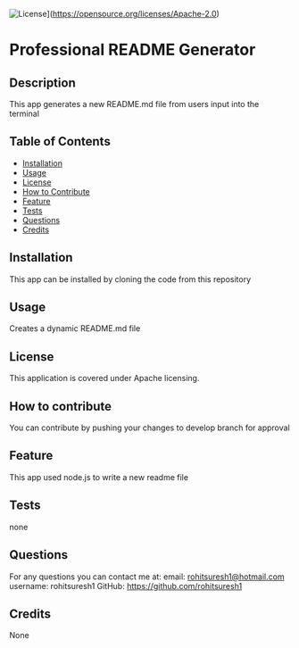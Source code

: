 
![License](https://img.shields.io/badge/License-Apache_2.0-blue.svg)](https://opensource.org/licenses/Apache-2.0)

# Professional README Generator
           
## Description
This app generates a new README.md file from users input into the terminal
 
## Table of Contents
- [Installation](#inst)
- [Usage](#usage)
- [License](#license)
- [How to Contribute](#contributing)
- [Feature](#feature)
- [Tests](#tests)
- [Questions](#questions)
- [Credits](#credits)

  
<a name="inst"></a>
## Installation
This app can be installed by cloning the code from this repository

<a name="usage"></a>
## Usage
Creates a dynamic README.md file
    
<a name="license"></a>
## License
This application is covered under Apache licensing.

<a name="contributing"></a>
## How to contribute
You can contribute by pushing your changes to develop branch for approval
  
<a name="feature"></a>
## Feature
This app used node.js to write a new readme file
  
<a name="tests"></a>
## Tests
none
  
<a name="questions"></a>
## Questions
For any questions you can contact me at:
email: rohitsuresh1@hotmail.com
username: rohitsuresh1 GitHub: https://github.com/rohitsuresh1

<a name="credits"></a>
## Credits
None
    
